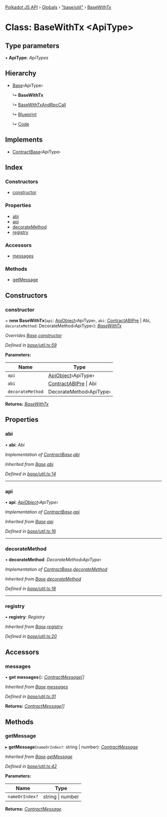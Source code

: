 [Polkadot JS API](../README.md) › [Globals](../globals.md) › ["base/util"](../modules/_base_util_.md) › [BaseWithTx](_base_util_.basewithtx.md)

# Class: BaseWithTx <**ApiType**>

## Type parameters

▪ **ApiType**: *ApiTypes*

## Hierarchy

* [Base](_base_util_.base.md)‹ApiType›

  ↳ **BaseWithTx**

  ↳ [BaseWithTxAndRpcCall](_base_util_.basewithtxandrpccall.md)

  ↳ [Blueprint](_base_blueprint_.blueprint.md)

  ↳ [Code](_base_code_.code.md)

## Implements

* [ContractBase](../interfaces/_types_.contractbase.md)‹ApiType›

## Index

### Constructors

* [constructor](_base_util_.basewithtx.md#constructor)

### Properties

* [abi](_base_util_.basewithtx.md#abi)
* [api](_base_util_.basewithtx.md#api)
* [decorateMethod](_base_util_.basewithtx.md#decoratemethod)
* [registry](_base_util_.basewithtx.md#registry)

### Accessors

* [messages](_base_util_.basewithtx.md#messages)

### Methods

* [getMessage](_base_util_.basewithtx.md#getmessage)

## Constructors

###  constructor

\+ **new BaseWithTx**(`api`: [ApiObject](../modules/_types_.md#apiobject)‹ApiType›, `abi`: [ContractABIPre](../interfaces/_types_.contractabipre.md) | Abi, `decorateMethod`: DecorateMethod‹ApiType›): *[BaseWithTx](_base_util_.basewithtx.md)*

*Overrides [Base](_base_util_.base.md).[constructor](_base_util_.base.md#constructor)*

*Defined in [base/util.ts:59](https://github.com/polkadot-js/api/blob/35c63a52c8/packages/api-contract/src/base/util.ts#L59)*

**Parameters:**

Name | Type |
------ | ------ |
`api` | [ApiObject](../modules/_types_.md#apiobject)‹ApiType› |
`abi` | [ContractABIPre](../interfaces/_types_.contractabipre.md) &#124; Abi |
`decorateMethod` | DecorateMethod‹ApiType› |

**Returns:** *[BaseWithTx](_base_util_.basewithtx.md)*

## Properties

###  abi

• **abi**: *Abi*

*Implementation of [ContractBase](../interfaces/_types_.contractbase.md).[abi](../interfaces/_types_.contractbase.md#abi)*

*Inherited from [Base](_base_util_.base.md).[abi](_base_util_.base.md#abi)*

*Defined in [base/util.ts:14](https://github.com/polkadot-js/api/blob/35c63a52c8/packages/api-contract/src/base/util.ts#L14)*

___

###  api

• **api**: *[ApiObject](../modules/_types_.md#apiobject)‹ApiType›*

*Implementation of [ContractBase](../interfaces/_types_.contractbase.md).[api](../interfaces/_types_.contractbase.md#api)*

*Inherited from [Base](_base_util_.base.md).[api](_base_util_.base.md#api)*

*Defined in [base/util.ts:16](https://github.com/polkadot-js/api/blob/35c63a52c8/packages/api-contract/src/base/util.ts#L16)*

___

###  decorateMethod

• **decorateMethod**: *DecorateMethod‹ApiType›*

*Implementation of [ContractBase](../interfaces/_types_.contractbase.md).[decorateMethod](../interfaces/_types_.contractbase.md#decoratemethod)*

*Inherited from [Base](_base_util_.base.md).[decorateMethod](_base_util_.base.md#decoratemethod)*

*Defined in [base/util.ts:18](https://github.com/polkadot-js/api/blob/35c63a52c8/packages/api-contract/src/base/util.ts#L18)*

___

###  registry

• **registry**: *Registry*

*Inherited from [Base](_base_util_.base.md).[registry](_base_util_.base.md#registry)*

*Defined in [base/util.ts:20](https://github.com/polkadot-js/api/blob/35c63a52c8/packages/api-contract/src/base/util.ts#L20)*

## Accessors

###  messages

• **get messages**(): *[ContractMessage](../interfaces/_types_.contractmessage.md)[]*

*Inherited from [Base](_base_util_.base.md).[messages](_base_util_.base.md#messages)*

*Defined in [base/util.ts:31](https://github.com/polkadot-js/api/blob/35c63a52c8/packages/api-contract/src/base/util.ts#L31)*

**Returns:** *[ContractMessage](../interfaces/_types_.contractmessage.md)[]*

## Methods

###  getMessage

▸ **getMessage**(`nameOrIndex?`: string | number): *[ContractMessage](../interfaces/_types_.contractmessage.md)*

*Inherited from [Base](_base_util_.base.md).[getMessage](_base_util_.base.md#getmessage)*

*Defined in [base/util.ts:42](https://github.com/polkadot-js/api/blob/35c63a52c8/packages/api-contract/src/base/util.ts#L42)*

**Parameters:**

Name | Type |
------ | ------ |
`nameOrIndex?` | string &#124; number |

**Returns:** *[ContractMessage](../interfaces/_types_.contractmessage.md)*
